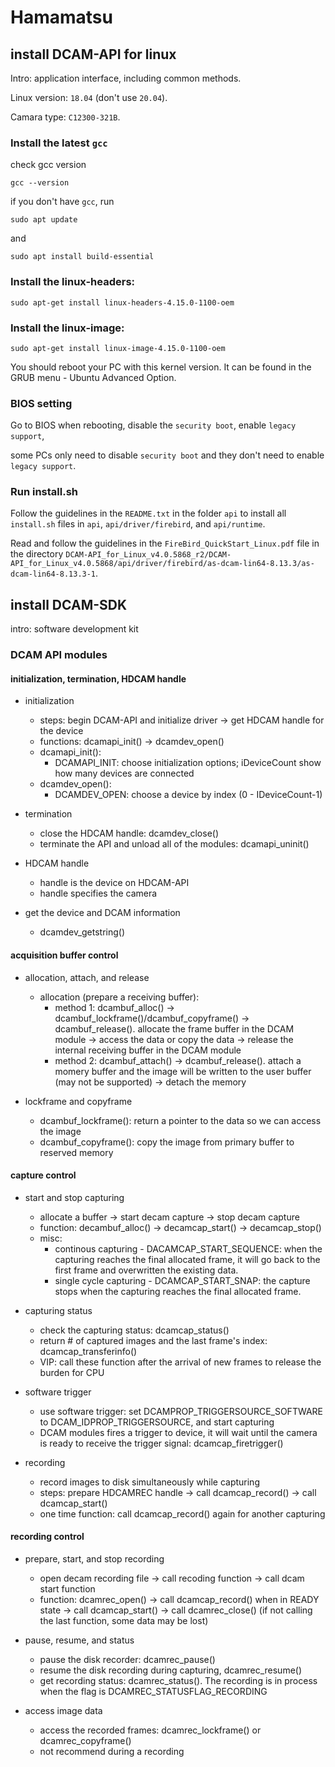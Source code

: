 # Hamamatsu

## install DCAM-API for linux 

Intro: application interface, including common methods.

Linux version: `18.04` (don't use `20.04`).

Camara type: `C12300-321B`.

### Install the latest `gcc`

check gcc version

```
gcc --version
```

if you don't have `gcc`, run

```
sudo apt update
``` 

and 

```
sudo apt install build-essential
```

### Install the linux-headers: 

```
sudo apt-get install linux-headers-4.15.0-1100-oem
``` 
  
### Install the linux-image:
  
```
sudo apt-get install linux-image-4.15.0-1100-oem
```

You should reboot your PC with this kernel version. It can be found in the GRUB menu - Ubuntu Advanced Option.

### BIOS setting

Go to BIOS when rebooting, disable the `security boot`, enable `legacy support`, 

some PCs only need to disable `security boot` and they don't need to enable `legacy support`.

### Run install.sh

Follow the guidelines in the `README.txt` in the folder `api` to install all `install.sh` files in `api`, `api/driver/firebird`, and `api/runtime`.

Read and follow the guidelines in the `FireBird_QuickStart_Linux.pdf` file in the directory `DCAM-API_for_Linux_v4.0.5868_r2/DCAM-API_for_Linux_v4.0.5868/api/driver/firebird/as-dcam-lin64-8.13.3/as-dcam-lin64-8.13.3-1`.

## install DCAM-SDK

intro: software development kit

### DCAM API modules

#### initialization, termination, HDCAM handle

- initialization
  - steps: begin DCAM-API and initialize driver -> get HDCAM handle for the device 
  - functions: dcamapi_init() -> dcamdev_open()
  - dcamapi_init(): 
    - DCAMAPI_INIT: choose initialization options; iDeviceCount show how many devices are connected
  - dcamdev_open():
    - DCAMDEV_OPEN: choose a device by index (0 - IDeviceCount-1)

- termination
  - close the HDCAM handle: dcamdev_close()
  - terminate the API and unload all of the modules: dcamapi_uninit()

- HDCAM handle
  - handle is the device on HDCAM-API
  - handle specifies the camera

- get the device and DCAM information 
  - dcamdev_getstring()

#### acquisition buffer control

- allocation, attach, and release
  - allocation (prepare a receiving buffer):
      - method 1: dcambuf_alloc() -> dcambuf_lockframe()/dcambuf_copyframe() -> dcambuf_release(). allocate the frame buffer in the DCAM module -> access the data or copy the data -> release the internal receiving buffer in the DCAM module
      - method 2: dcambuf_attach() -> dcambuf_release(). attach a momery buffer and the image will be written to the user buffer (may not be supported) -> detach the memory

- lockframe and copyframe
  - dcambuf_lockframe(): return a pointer to the data so we can access the image
  - dcambuf_copyframe(): copy the image from primary buffer to reserved memory 

#### capture control

- start and stop capturing
  - allocate a buffer -> start decam capture -> stop decam capture
  - function: decambuf_alloc() -> decamcap_start() -> decamcap_stop()
  - misc: 
    - continous capturing - DACAMCAP_START_SEQUENCE: when the capturing reaches the final allocated frame, it will go back to the first frame and overwritten the existing data.
    - single cycle capturing - DCAMCAP_START_SNAP: the capture stops when the capturing reaches the final allocated frame.

- capturing status
  - check the capturing status: dcamcap_status()
  - return # of captured images and the last frame's index: dcamcap_transferinfo()
  - VIP: call these function after the arrival of new frames to release the burden for CPU
  
- software trigger
  - use software trigger: set DCAMPROP_TRIGGERSOURCE_SOFTWARE to DCAM_IDPROP_TRIGGERSOURCE, and start capturing
  - DCAM modules fires a trigger to device, it will wait until the camera is ready to receive the trigger signal: dcamcap_firetrigger()
  
- recording
  - record images to disk simultaneously while capturing
  - steps: prepare HDCAMREC handle -> call dcamcap_record() -> call dcamcap_start()
  - one time function: call dcamcap_record() again for another capturing
  
#### recording control

- prepare, start, and stop recording
  - open decam recording file -> call recoding function -> call dcam start function 
  - function: dcamrec_open() -> call dcamcap_record() when in READY state -> call dcamcap_start() -> call dcamrec_close() (if not calling the last function, some data may be lost)

- pause, resume, and status
  - pause the disk recorder: dcamrec_pause()
  - resume the disk recording during capturing, dcamrec_resume()
  - get recording status: dcamrec_status(). The recording is in process when the flag is DCAMREC_STATUSFLAG_RECORDING

- access image data
  - access the recorded frames: dcamrec_lockframe() or dcamrec_copyframe()
  - not recommend during a recording
